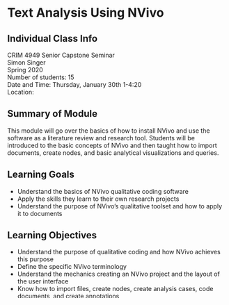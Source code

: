 # Text Analysis Using NVivo

## Individual Class Info
CRIM 4949 Senior Capstone Seminar
<br>
Simon Singer
<br>
Spring 2020
<br>
Number of students: 15
<br>
Date and Time: Thursday, January 30th 1-4:20
<br>
Location:
<br>

## Summary of Module
This module will go over the basics of how to install NVivo and use the software as a literature review and research tool. Students will be introduced to the basic concepts of NVivo and then taught how to import documents, create nodes, and basic analytical visualizations and queries.

## Learning Goals
- Understand the basics of NVivo qualitative coding software
- Apply the skills they learn to their own research projects
- Understand the purpose of NVivo’s qualitative toolset and how to apply it to documents

## Learning Objectives
- Understand the purpose of qualitative coding and how NVivo achieves this purpose
- Define the specific NVivo terminology
- Understand the mechanics creating an NVivo project and the layout of the user interface
- Know how to import files, create nodes, create analysis cases, code documents, and create annotations
- Use their nodes to create visualizations and perform analytical queries like word frequency or cross-tabulation


## Documents for Module

### Handouts

[Downloading NVivo with Northeastern's ITS License](https://github.com/NULabNortheastern/digitalassignmentshowcase/blob/master/text_analysis/intro_to_nvivo/criminology_capstone-spring2020-singer/handout-installingNVivo.pdf)
<br>
[NVivo Basics](https://github.com/NULabNortheastern/digitalassignmentshowcase/blob/master/text_analysis/intro_to_nvivo/criminology_capstone-spring2020-singer/handout-UsingNVivoBasics.pdf)

### Slides

[Day 1 Slides](https://github.com/NULabNortheastern/digitalassignmentshowcase/blob/master/text_analysis/intro_to_nvivo/criminology_capstone-spring2020-singer/slides-day1.pdf)

[Day 2 Slides](https://github.com/NULabNortheastern/digitalassignmentshowcase/blob/master/text_analysis/intro_to_nvivo/criminology_capstone-spring2020-singer/slides-day2.pdf)


## DTI Consultants
Created by Garrett Morrow and Cara Marta Messina

